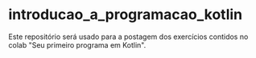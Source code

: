 # introducao_a_programacao_kotlin
Este repositório será usado para a postagem dos exercícios contidos no colab "Seu primeiro programa em Kotlin".
